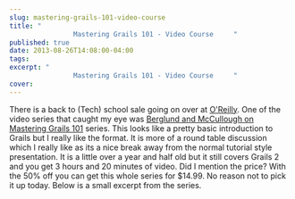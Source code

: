 ```yaml
---
slug: mastering-grails-101-video-course
title: "
				Mastering Grails 101 - Video Course		"
published: true
date: 2013-08-26T14:08:00-04:00
tags: 
excerpt: "
				Mastering Grails 101 - Video Course		"
cover: 
---
```


There is a back to (Tech) school sale going on over at [O'Reilly](http://shop.oreilly.com/). One of the video series that caught my eye was [Berglund and McCullough on Mastering Grails 101](http://shop.oreilly.com/product/0636920024798.do) series. This looks like a pretty basic introduction to Grails but I really like the format. It is more of a round table discussion which I really like as its a nice break away from the normal tutorial style presentation. It is a little over a year and half old but it still covers Grails 2 and you get 3 hours and 20 minutes of video. Did I mention the price? With the 50% off you can get this whole series for $14.99. No reason not to pick it up today. Below is a small excerpt from the series.